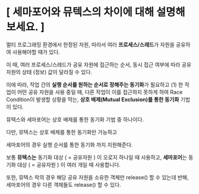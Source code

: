 # [ 세마포어와 뮤텍스의 차이에 대해 설명해보세요. ]

멀티 프로그래밍 환경에서
한정된 자원, 따라서 여러 **프로세스/스레드**가
자원을 공유하여 사용해야할 때가 있다.

이 때, 여러 프로세스/스레드가 공유 자원에
접근하는 순서, 동시 접근 여부에 따라
공유 자원의 상태 (정보) 값이 달라질 수 있다.

이에 따라,
작업 간의 **실행 순서를 원하는 순서로 정해주는 동기화**가 필요하고 (1)
한 작업이 어떤 공유 자원을 사용 중일 때, 다른 작업이 이를 접근하지 못하게 하여 Race Condition이 발생할 상황을 막는,
**상호 배제(Mutual Exclusion)를 통한 동기화** 기법이 있다.

뮤텍스와 세마포어는 상호 배제를 통한 동기화 기법 중 하나이다.

다만, 뮤텍스는 상호 배제를 통한 동기화만 가능하고

세마포어의 경우 실행 순서를 통한 동기화 까지 지원해준다.

보통 **뮤텍스는** 동기화 대상 ( = 공유자원 ) 이 오로지 하나일 때 사용하고,
**세마포어**는 동기화 대상 ( = 공유자원 ) 이 여러 개일 때 사용합니다.

또한, 뮤텍스 락의 경우
해당 공유 자원을 소유한 객체만 release() 할 수 있는데 반해,
세마포어의 경우 다른 객체들도 release() 할 수 있다.